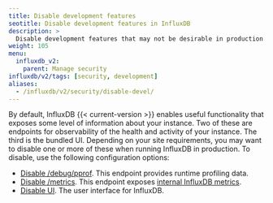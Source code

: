 ```yaml
---
title: Disable development features
seotitle: Disable development features in InfluxDB
description: >
  Disable development features that may not be desirable in production.
weight: 105
menu:
  influxdb_v2:
    parent: Manage security
influxdb/v2/tags: [security, development]
aliases:
  - /influxdb/v2/security/disable-devel/
---
```


By default, InfluxDB {{< current-version >}} enables useful functionality that exposes some level of information about your instance. Two of these are endpoints for observability of the health and activity of your instance. The third is the bundled UI. Depending on your site requirements, you may want to disable one or more of these when running InfluxDB in production. To disable, use the following configuration options:

- [Disable /debug/pprof](/influxdb/v2/reference/config-options/#pprof-disabled). This endpoint provides runtime profiling data.
- [Disable /metrics](/influxdb/v2/reference/config-options/#metrics-disabled). This endpoint exposes [internal InfluxDB metrics](/influxdb/v2/reference/internals/metrics/).
- [Disable UI](/influxdb/v2/reference/config-options/#ui-disabled). The user interface for InfluxDB.
